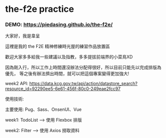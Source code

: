 # the-f2e practice

### DEMO: https://piedasing.github.io/the-f2e/

大家好，我是韋呈

這裡是我的 the F2E 精神修練時光屋的練習作品放置區

歡迎大家多多給我一些建議以及指教，多多提拔前端界的小菜鳥XD

因為剛入行，所以工作上時間還沒辦法分配得很好，所以目前只能先以完成排版為優先，
等之後有辦法擠出時間，就可以把這個專案變得更加強大!

week2 API:
https://data.kcg.gov.tw/api/action/datastore_search?resource_id=92290ee5-6e61-456f-80c0-249eae2fcc97

使用技術:

主要使用: Pug、Sass、OnsenUI、Vue

week1: TodoList --> 使用 Flexbox 排版

week2: Filter   --> 使用 Axios 撈取資料
